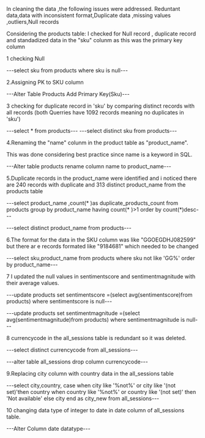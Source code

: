 In cleaning the data ,the following issues were addressed.
Reduntant data,data with inconsistent format,Duplicate data ,missing values ,outliers,Null records

Considering the products table:
I checked for Null record , duplicate record  and standadized  data in the "sku" colunm as this was the primary key column

1 checking Null

---select sku from products where sku is null---

2.Assigning PK to SKU column

---Alter Table Products
Add Primary Key(Sku)---

3 checking for duplicate record in 'sku' by comparing distinct records with all records (both Querries have 1092 records meaning no duplicates in 'sku')

---select * from products---
---select distinct sku from products---

4.Renaming the "name" colunm  in the product table as "product_name".

This was done considering best practice  since name is a keyword in SQL.

---Alter table products
rename column name to product_name---

5.Duplicate records in the product_name  were identified and i noticed there are 240 records with duplicate and 313 distinct product_name from the products table

---select product_name ,count(* )as duplicate_products_count 
from products 
group by product_name having  count(* )>1 order by count(*)desc---

---select distinct product_name from products---

6.The format for the data in the SKU column was like "GGOEGDHJ082599" but there ar e records formated like "9184681" which needed to be changed

---select sku,product_name from products where sku not like 'GG%' order by product_name---

7 I updated the null values in sentimentscore and sentimentmagnitude with their  average values.

---update products
set sentimentscore =(select avg(sentimentscore)from products)
where sentimentscore is null---

---update products
set sentimentmagnitude =(select avg(sentimentmagnitude)from products)
where sentimentmagnitude is null---

8 currencycode in the all_sessions table is redundant so it was deleted.

---select distinct currencycode from all_sessions---

---alter table all_sessions
drop column currencycode---

9.Replacing city column with country data in the all_sessions table

---select city,country,
case
when city like '%not%' or city like '(not set)'then country
when country like '%not%' or country like '(not set)' then 'Not available'
else city
end as city_new
from all_sessions---

10 changing data type of integer to date in date column of all_sessions table.

---Alter Column date datatype---

